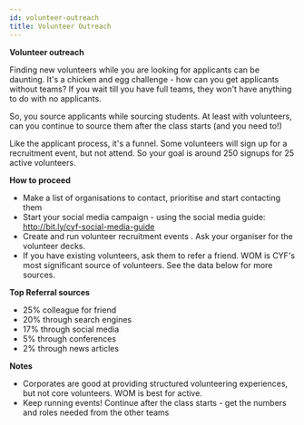 ```yaml
---
id: volunteer-outreach
title: Volunteer Outreach
---
```


**Volunteer outreach**

Finding new volunteers while you are looking for applicants can be daunting. It's a chicken and egg challenge - how can you get applicants without teams? If you wait till you have full teams, they won't have anything to do with no applicants. 

So, you source applicants while sourcing students. At least with volunteers, can you continue to source them after the class starts (and you need to!)

Like the applicant process, it's a funnel. Some volunteers will sign up for a recruitment event, but not attend. So your goal is around 250 signups for 25 active volunteers. 

**How to proceed**

- Make a list of organisations to contact, prioritise and start contacting them
- Start your social media campaign - using the social media guide: http://bit.ly/cyf-social-media-guide
- Create and run volunteer recruitment events <see this guide on running events> . Ask your organiser for the volunteer decks. 
- If you have existing volunteers, ask them to refer a friend. WOM is CYF's most significant source of volunteers. See the data below for more sources. 

**Top Referral sources** 
- 25% colleague for friend
- 20% through search engines
- 17% through social media
- 5% through conferences
- 2% through news articles

**Notes**
- Corporates are good at providing structured volunteering experiences, but not core volunteers. WOM is best for active. 
- Keep running events! Continue after the class starts - get the numbers and roles needed from the other teams

